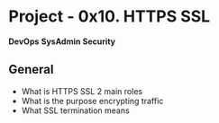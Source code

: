 # Project - 0x10. HTTPS SSL
**DevOps** **SysAdmin** **Security**

## General
- What is HTTPS SSL 2 main roles
- What is the purpose encrypting traffic
- What SSL termination means
